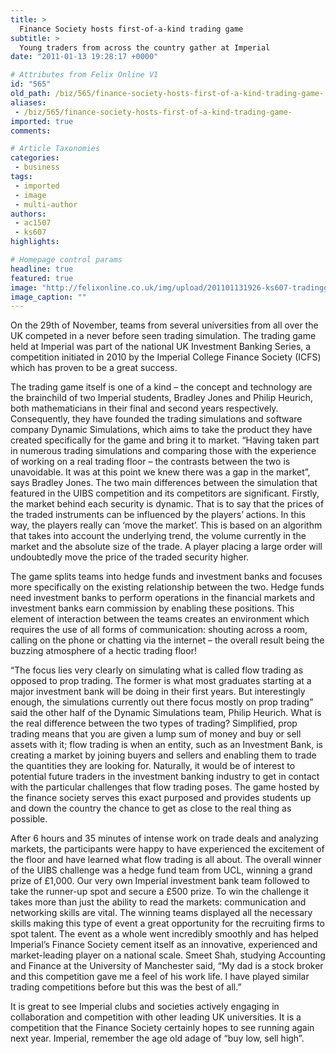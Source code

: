 ```yaml
---
title: >
  Finance Society hosts first-of-a-kind trading game
subtitle: >
  Young traders from across the country gather at Imperial
date: "2011-01-13 19:28:17 +0000"

# Attributes from Felix Online V1
id: "565"
old_path: /biz/565/finance-society-hosts-first-of-a-kind-trading-game-
aliases:
 - /biz/565/finance-society-hosts-first-of-a-kind-trading-game-
imported: true
comments:

# Article Taxonomies
categories:
 - business
tags:
 - imported
 - image
 - multi-author
authors:
 - ac1507
 - ks607
highlights:

# Homepage control params
headline: true
featured: true
image: "http://felixonline.co.uk/img/upload/201101131926-ks607-tradingg.jpg"
image_caption: ""
---
```


On the 29th of November, teams from several universities from all over the UK competed in a never before seen trading simulation. The trading game held at Imperial was part of the national UK Investment Banking Series, a competition initiated in 2010 by the Imperial College Finance Society (ICFS) which has proven to be a great success.

The trading game itself is one of a kind – the concept and technology are the brainchild of two Imperial students, Bradley Jones and Philip Heurich, both mathematicians in their final and second years respectively. Consequently, they have founded the trading simulations and software company Dynamic Simulations, which aims to take the product they have created specifically for the game and bring it to market. “Having taken part in numerous trading simulations and comparing those with the experience of working on a real trading floor – the contrasts between the two is unavoidable. It was at this point we knew there was a gap in the market”, says Bradley Jones. The two main differences between the simulation that featured in the UIBS competition and its competitors are significant. Firstly, the market behind each security is dynamic. That is to say that the prices of the traded instruments can be influenced by the players’ actions. In this way, the players really can ‘move the market’. This is based on an algorithm that takes into account the underlying trend, the volume currently in the market and the absolute size of the trade. A player placing a large order will undoubtedly move the price of the traded security higher.

The game splits teams into hedge funds and investment banks and focuses more specifically on the existing relationship between the two. Hedge funds need investment banks to perform operations in the financial markets and investment banks earn commission by enabling these positions. This element of interaction between the teams creates an environment which requires the use of all forms of communication: shouting across a room, calling on the phone or chatting via the internet – the overall result being the buzzing atmosphere of a hectic trading floor!

“The focus lies very clearly on simulating what is called flow trading as opposed to prop trading. The former is what most graduates starting at a major investment bank will be doing in their first years. But interestingly enough, the simulations currently out there focus mostly on prop trading” said the other half of the Dynamic Simulations team, Philip Heurich. What is the real difference between the two types of trading? Simplified, prop trading means that you are given a lump sum of money and buy or sell assets with it; flow trading is when an entity, such as an Investment Bank, is creating a market by joining buyers and sellers and enabling them to trade the quantities they are looking for. Naturally, it would be of interest to potential future traders in the investment banking industry to get in contact with the particular challenges that flow trading poses. The game hosted by the finance society serves this exact purposed and provides students up and down the country the chance to get as close to the real thing as possible.

After 6 hours and 35 minutes of intense work on trade deals and analyzing markets, the participants were happy to have experienced the excitement of the floor and have learned what flow trading is all about. The overall winner of the UIBS challenge was a hedge fund team from UCL, winning a grand prize of £1,000. Our very own Imperial investment bank team followed to take the runner-up spot and secure a £500 prize. To win the challenge it takes more than just the ability to read the markets: communication and networking skills are vital. The winning teams displayed all the necessary skills making this type of event a great opportunity for the recruiting firms to spot talent. The event as a whole went incredibly smoothly and has helped Imperial’s Finance Society cement itself as an innovative, experienced and market-leading player on a national scale. Smeet Shah, studying Accounting and Finance at the University of Manchester said, “My dad is a stock broker and this competition gave me a feel of his work life. I have played similar trading competitions before but this was the best of all.”

It is great to see Imperial clubs and societies actively engaging in collaboration and competition with other leading UK universities. It is a competition that the Finance Society certainly hopes to see running again next year. Imperial, remember the age old adage of “buy low, sell high”.

